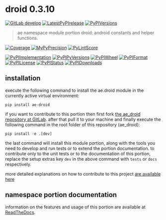 <!-- THIS FILE IS EXCLUSIVELY MAINTAINED by the project ae.ae V0.3.88 -->
<!-- THIS FILE IS EXCLUSIVELY MAINTAINED by the project aedev.tpl_namespace_root V0.3.10 -->
# droid 0.3.10

[![GitLab develop](https://img.shields.io/gitlab/pipeline/ae-group/ae_droid/develop?logo=python)](
    https://gitlab.com/ae-group/ae_droid)
[![LatestPyPIrelease](
    https://img.shields.io/gitlab/pipeline/ae-group/ae_droid/release0.3.9?logo=python)](
    https://gitlab.com/ae-group/ae_droid/-/tree/release0.3.9)
[![PyPIVersions](https://img.shields.io/pypi/v/ae_droid)](
    https://pypi.org/project/ae-droid/#history)

>ae namespace module portion droid: android constants and helper functions.

[![Coverage](https://ae-group.gitlab.io/ae_droid/coverage.svg)](
    https://ae-group.gitlab.io/ae_droid/coverage/index.html)
[![MyPyPrecision](https://ae-group.gitlab.io/ae_droid/mypy.svg)](
    https://ae-group.gitlab.io/ae_droid/lineprecision.txt)
[![PyLintScore](https://ae-group.gitlab.io/ae_droid/pylint.svg)](
    https://ae-group.gitlab.io/ae_droid/pylint.log)

[![PyPIImplementation](https://img.shields.io/pypi/implementation/ae_droid)](
    https://gitlab.com/ae-group/ae_droid/)
[![PyPIPyVersions](https://img.shields.io/pypi/pyversions/ae_droid)](
    https://gitlab.com/ae-group/ae_droid/)
[![PyPIWheel](https://img.shields.io/pypi/wheel/ae_droid)](
    https://gitlab.com/ae-group/ae_droid/)
[![PyPIFormat](https://img.shields.io/pypi/format/ae_droid)](
    https://pypi.org/project/ae-droid/)
[![PyPILicense](https://img.shields.io/pypi/l/ae_droid)](
    https://gitlab.com/ae-group/ae_droid/-/blob/develop/LICENSE.md)
[![PyPIStatus](https://img.shields.io/pypi/status/ae_droid)](
    https://libraries.io/pypi/ae-droid)
[![PyPIDownloads](https://img.shields.io/pypi/dm/ae_droid)](
    https://pypi.org/project/ae-droid/#files)


## installation


execute the following command to install the
ae.droid module
in the currently active virtual environment:
 
```shell script
pip install ae-droid
```

if you want to contribute to this portion then first fork
[the ae_droid repository at GitLab](
https://gitlab.com/ae-group/ae_droid "ae.droid code repository").
after that pull it to your machine and finally execute the
following command in the root folder of this repository
(ae_droid):

```shell script
pip install -e .[dev]
```

the last command will install this module portion, along with the tools you need
to develop and run tests or to extend the portion documentation. to contribute only to the unit tests or to the
documentation of this portion, replace the setup extras key `dev` in the above command with `tests` or `docs`
respectively.

more detailed explanations on how to contribute to this project
[are available here](
https://gitlab.com/ae-group/ae_droid/-/blob/develop/CONTRIBUTING.rst)


## namespace portion documentation

information on the features and usage of this portion are available at
[ReadTheDocs](
https://ae.readthedocs.io/en/latest/_autosummary/ae.droid.html
"ae_droid documentation").
